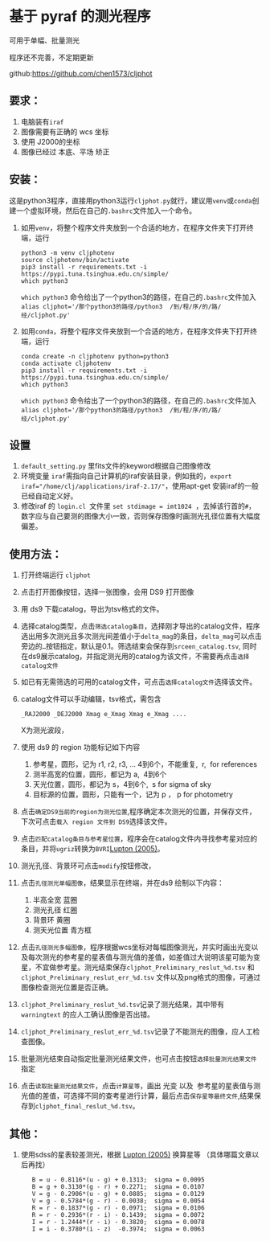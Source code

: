 # 基于 pyraf 的测光程序

可用于单幅、批量测光

程序还不完善，不定期更新

github:<https://github.com/chen1573/cljphot>

## 要求：

1.  电脑装有`iraf`
2.  图像需要有正确的 wcs 坐标
3.  使用 J2000的坐标
4.  图像已经过 本底、平场 矫正

## 安装：

这是python3程序，直接用python3运行`cljphot.py`就行，建议用`venv`或`conda`创建一个虚拟环境，然后在自己的`.bashrc`文件加入一个命令。

1.  如用`venv`，将整个程序文件夹放到一个合适的地方，在程序文件夹下打开终端，运行

        python3 -m venv cljphotenv
        source cljphotenv/bin/activate
        pip3 install -r requirements.txt -i https://pypi.tuna.tsinghua.edu.cn/simple/
        which python3

    `which python3` 命令给出了一个python3的路径，在自己的`.bashrc`文件加入`alias cljphot='/那个python3的路径/python3  /到/程/序/的/路/经/cljphot.py'`

2.  如用`conda`，将整个程序文件夹放到一个合适的地方，在程序文件夹下打开终端，运行

        conda create -n cljphotenv python=python3
        conda activate cljphotenv
        pip3 install -r requirements.txt -i https://pypi.tuna.tsinghua.edu.cn/simple/
        which python3

    `which python3` 命令给出了一个python3的路径，在自己的`.bashrc`文件加入`alias cljphot='/那个python3的路径/python3  /到/程/序/的/路/经/cljphot.py'`

## 设置

1.  `default_setting.py` 里fits文件的keyword根据自己图像修改
2.  环境变量 `iraf`需指向自己计算机的iraf安装目录，例如我的，`export iraf="/home/clj/applications/iraf-2.17/"`，使用apt-get 安装iraf的一般已经自动定义好。
3.  修改iraf 的 `login.cl `文件里 `set stdimage = imt1024`  ，去掉该行首的`#`，数字应与自己要测的图像大小一致，否则保存图像时画测光孔径位置有大幅度偏差。

## 使用方法：

1.  打开终端运行 `cljphot`

2.  点击打开图像按钮，选择一张图像，会用 DS9 打开图像

3.  用 ds9 下载catalog，导出为tsv格式的文件。

4.  选择catalog类型，点击`筛选catalog条目`，选择刚才导出的catalog文件，程序选出用多次测光且多次测光间差值小于`delta_mag`的条目，`delta_mag`可以点击旁边的`…`按钮指定，默认是0.1。筛选结束会保存到`srceen_catalog.tsv`, 同时在ds9展示catalog，并指定测光用的catalog为该文件，不需要再点击`选择catalog文件`

5.  如已有无需筛选的可用的catalog文件，可点击`选择catalog文件`选择该文件。

6.  catalog文件可以手动编辑，tsv格式，需包含

        _RAJ2000 _DEJ2000 Xmag e_Xmag Xmag e_Xmag ....

    X为测光波段，

7.  使用 ds9 的 region 功能标记如下内容

    1.  参考星，圆形，记为 r1, r2, r3, … 4到6个，不能重复,  r,  for references
    2.  测半高宽的位置，圆形，都记为 a,  4到6个
    3.  天光位置，圆形，都记为 s，4到6个,  s for sigma of sky
    4.  目标源的位置，圆形，只能有一个，记为 p ， p for photometry

8.  点击`确定DS9当前的region为测光位置`,程序确定本次测光的位置，并保存文件，下次可点击`载入 region 文件到 DS9`选择该文件。

9.  点击`匹配catalog条目与参考星位置`，程序会在catalog文件内寻找参考星对应的条目，并将`ugriz`转换为`BVRI`[Lupton (2005)](https://classic.sdss.org/dr7/algorithms/sdssUBVRITransform.php#Rodgers2005)。

10. 测光孔径、背景环可点击`modify`按钮修改，

11. 点击`孔径测光单幅图像`，结果显示在终端，并在ds9 绘制以下内容：

    1.  半高全宽 蓝圈
    2.  测光孔径 红圈
    3.  背景环 黄圈
    4.  测天光位置 青方框

12. 点击`孔径测光多幅图像`，程序根据wcs坐标对每幅图像测光，并实时画出光变以及每次测光的参考星的星表值与测光值的差值，如差值过大说明该星可能为变星，不宜做参考星。测光结束保存`cljphot_Preliminary_reslut_%d.tsv` 和 `cljphot_Preliminary_reslut_err_%d.tsv` 文件以及png格式的图像，可通过图像检查测光位置是否正确。

13. `cljphot_Preliminary_reslut_%d.tsv`记录了测光结果，其中带有`warningtext` 的应人工确认图像是否出错。

14. `cljphot_Preliminary_reslut_err_%d.tsv`记录了不能测光的图像，应人工检查图像。

15. 批量测光结束自动指定批量测光结果文件，也可点击按钮`选择批量测光结果文件`指定

16. 点击`读取批量测光结果文件`，点击`计算星等`，画出 光变 以及  参考星的星表值与测光值的差值，可选择不同的查考星进行计算，最后点击`保存星等最终文件`,结果保存到`cljphot_final_reslut_%d.tsv`。

## 其他：

1.  使用sdss的星表较差测光，根据 [Lupton (2005)](https://classic.sdss.org/dr7/algorithms/sdssUBVRITransform.php#Rodgers2005) 换算星等 （具体哪篇文章以后再找）

           B = u - 0.8116*(u - g) + 0.1313;  sigma = 0.0095
           B = g + 0.3130*(g - r) + 0.2271;  sigma = 0.0107
           V = g - 0.2906*(u - g) + 0.0885;  sigma = 0.0129
           V = g - 0.5784*(g - r) - 0.0038;  sigma = 0.0054
           R = r - 0.1837*(g - r) - 0.0971;  sigma = 0.0106
           R = r - 0.2936*(r - i) - 0.1439;  sigma = 0.0072
           I = r - 1.2444*(r - i) - 0.3820;  sigma = 0.0078
           I = i - 0.3780*(i - z)  -0.3974;  sigma = 0.0063

